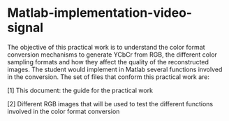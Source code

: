 # Matlab-implementation-video-signal
The objective of this practical work is to understand the color format conversion mechanisms to generate
YCbCr from RGB, the different color sampling formats and how they affect the quality of the
reconstructed images. The student would implement in Matlab several functions involved in the
conversion.
The set of files that conform this practical work are:

[1] This document: the guide for the practical work

[2] Different RGB images that will be used to test the different functions involved in the color format
conversion
